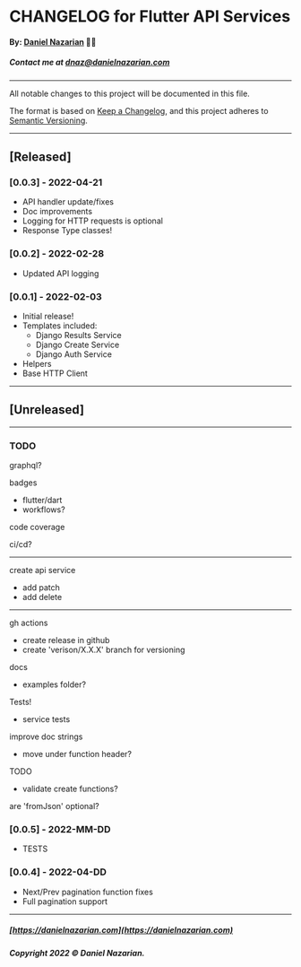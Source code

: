 # CHANGELOG for Flutter API Services
#### By: [Daniel Nazarian](https://danielnazarian) 🐧👹
##### Contact me at <dnaz@danielnazarian.com>

-------------------------------------------------------

All notable changes to this project will be documented in this file.

The format is based on [Keep a Changelog](https://keepachangelog.com/en/1.0.0/),
and this project adheres to [Semantic Versioning](https://semver.org/spec/v2.0.0.html).


-------------------------------------------------------

## [Released]

### [0.0.3] - 2022-04-21
- API handler update/fixes
- Doc improvements
- Logging for HTTP requests is optional
- Response Type classes!


### [0.0.2] - 2022-02-28
- Updated API logging


### [0.0.1] - 2022-02-03
- Initial release!
- Templates included:
  - Django Results Service
  - Django Create Service
  - Django Auth Service
- Helpers
- Base HTTP Client



-------------------------------------------------------

## [Unreleased]

-------------------------------------------------------
### TODO

graphql?


badges
- flutter/dart
- workflows?

code coverage

ci/cd?

------

create api service
- add patch
- add delete

------

gh actions
- create release in github
- create 'verison/X.X.X' branch for versioning


docs
- examples folder?


Tests!
- service tests

improve doc strings
- move under function header?


TODO
- validate create functions?


are 'fromJson' optional?

### [0.0.5] - 2022-MM-DD
- TESTS

### [0.0.4] - 2022-04-DD
- Next/Prev pagination function fixes
- Full pagination support

-------------------------------------------------------

##### [https://danielnazarian.com](https://danielnazarian.com)
##### Copyright 2022 © Daniel Nazarian.
